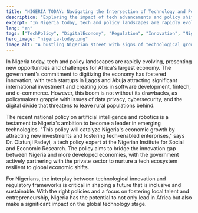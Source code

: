 ```yaml
---
title: "NIGERIA TODAY: Navigating the Intersection of Technology and Policy"
description: "Exploring the impact of tech advancements and policy shifts on Nigeria's future."
excerpt: "In Nigeria today, tech and policy landscapes are rapidly evolving."
lang: "en"
tags: ["TechPolicy", "DigitalEconomy", "Regulation", "Innovation", "Nigeria"]
hero_image: "nigeria-today.png"
image_alt: "A bustling Nigerian street with signs of technological growth"
---
```


In Nigeria today, tech and policy landscapes are rapidly evolving, presenting new opportunities and challenges for Africa's largest economy. The government's commitment to digitizing the economy has fostered innovation, with tech startups in Lagos and Abuja attracting significant international investment and creating jobs in software development, fintech, and e-commerce. However, this boom is not without its drawbacks, as policymakers grapple with issues of data privacy, cybersecurity, and the digital divide that threatens to leave rural populations behind.

The recent national policy on artificial intelligence and robotics is a testament to Nigeria's ambition to become a leader in emerging technologies. "This policy will catalyze Nigeria's economic growth by attracting new investments and fostering tech-enabled enterprises," says Dr. Olatunji Fadeyi, a tech policy expert at the Nigerian Institute for Social and Economic Research. The policy aims to bridge the innovation gap between Nigeria and more developed economies, with the government actively partnering with the private sector to nurture a tech ecosystem resilient to global economic shifts.

For Nigerians, the interplay between technological innovation and regulatory frameworks is critical in shaping a future that is inclusive and sustainable. With the right policies and a focus on fostering local talent and entrepreneurship, Nigeria has the potential to not only lead in Africa but also make a significant impact on the global technology stage.